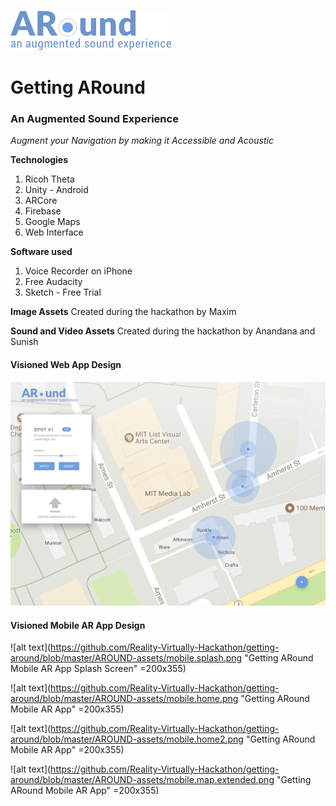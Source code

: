 ![alt text](https://github.com/Reality-Virtually-Hackathon/getting-around/blob/master/AROUND-assets/logo1x.png "Getting ARound")
# Getting ARound
### An Augmented Sound Experience

_Augment your Navigation by making it Accessible and Acoustic_

**Technologies**
1. Ricoh Theta 
2. Unity - Android
3. ARCore
4. Firebase
5. Google Maps
6. Web Interface

**Software used**
1. Voice Recorder on iPhone
2. Free Audacity
3. Sketch - Free Trial

**Image Assets**
Created during the hackathon by Maxim

**Sound and Video Assets**
Created during the hackathon by Anandana and Sunish

#### Visioned Web App Design
![alt text](https://github.com/Reality-Virtually-Hackathon/getting-around/blob/master/AROUND-assets/web.master.png "Getting ARound Web App")

#### Visioned Mobile AR App Design
![alt text](https://github.com/Reality-Virtually-Hackathon/getting-around/blob/master/AROUND-assets/mobile.splash.png "Getting ARound Mobile AR App Splash Screen" =200x355)

![alt text](https://github.com/Reality-Virtually-Hackathon/getting-around/blob/master/AROUND-assets/mobile.home.png "Getting ARound Mobile AR App" =200x355)

![alt text](https://github.com/Reality-Virtually-Hackathon/getting-around/blob/master/AROUND-assets/mobile.home2.png "Getting ARound Mobile AR App" =200x355)

![alt text](https://github.com/Reality-Virtually-Hackathon/getting-around/blob/master/AROUND-assets/mobile.map.extended.png "Getting ARound Mobile AR App" =200x355)
